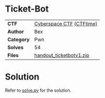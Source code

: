 # Ticket-Bot

|              |                                                                                    |
| ------------ | ---------------------------------------------------------------------------------- |
| **CTF**      | [Cyberspace CTF](https://2024.csc.tf/) [(CTFtime)](https://ctftime.org/event/2428) |
| **Author**   | Bex                                                                                |
| **Category** | Pwn                                                                                |
| **Solves**   | 54                                                                                 |
| **Files**    | [handout_ticketbotv1.zip](handout_ticketbotv1.zip)                                 |

# Solution

Refer to [solve.py](challenge/solve.py) for the solution.
